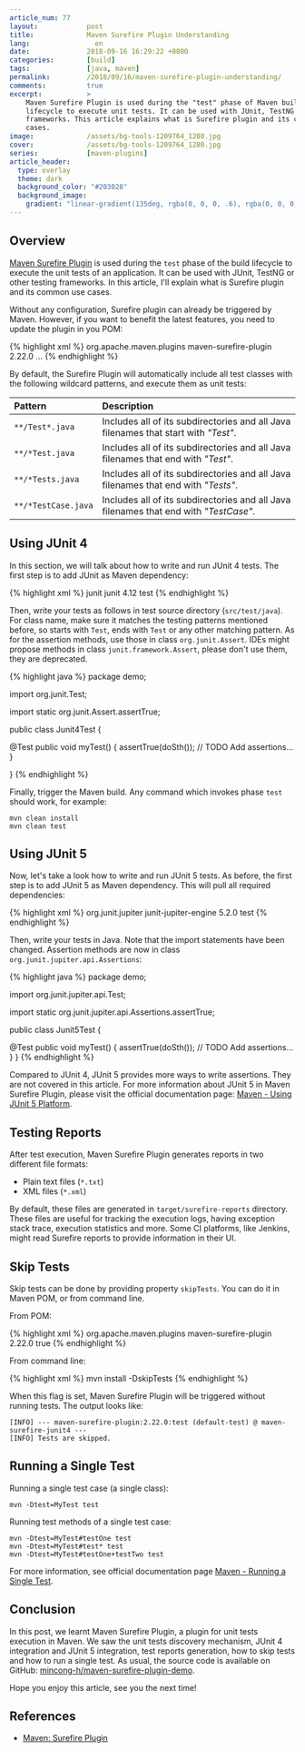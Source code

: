 ```yaml
---
article_num: 77
layout:            post
title:             Maven Surefire Plugin Understanding
lang:                en
date:              2018-09-16 16:29:22 +0800
categories:        [build]
tags:              [java, maven]
permalink:         /2018/09/16/maven-surefire-plugin-understanding/
comments:          true
excerpt:           >
    Maven Surefire Plugin is used during the "test" phase of Maven build
    lifecycle to execute unit tests. It can be used with JUnit, TestNG or other
    frameworks. This article explains what is Surefire plugin and its common use
    cases.
image:             /assets/bg-tools-1209764_1280.jpg
cover:             /assets/bg-tools-1209764_1280.jpg
series:            [maven-plugins]
article_header:
  type: overlay
  theme: dark
  background_color: "#203028"
  background_image:
    gradient: "linear-gradient(135deg, rgba(0, 0, 0, .6), rgba(0, 0, 0, .4))"
---
```


## Overview

[Maven Surefire Plugin][plugin] is used during the `test` phase of the build
lifecycle to execute the unit tests of an application. It can be used with
JUnit, TestNG or other testing frameworks. In this article, I'll explain what is
Surefire plugin and its common use cases.

Without any configuration, Surefire plugin can already be triggered by Maven.
However, if you want to benefit the latest features, you need to update the
plugin in you POM:

{% highlight xml %}
<pluginManagement>
  <plugins>
    <plugin>
      <groupId>org.apache.maven.plugins</groupId>
      <artifactId>maven-surefire-plugin</artifactId>
      <version>2.22.0</version>
    </plugin>
    ...
  </plugins>
</pluginManagement>
{% endhighlight %}

By default, the Surefire Plugin will automatically include all test classes
with the following wildcard patterns, and execute them as unit tests:

Pattern | Description
:------ | :---
`**/Test*.java` | Includes all of its subdirectories and all Java filenames that start with _"Test"_.
`**/*Test.java` | Includes all of its subdirectories and all Java filenames that end with _"Test"_.
`**/*Tests.java` | Includes all of its subdirectories and all Java filenames that end with _"Tests"_.
`**/*TestCase.java` | Includes all of its subdirectories and all Java filenames that end with _"TestCase"_.

## Using JUnit 4

In this section, we will talk about how to write and run JUnit 4 tests. The
first step is to add JUnit as Maven dependency:

{% highlight xml %}
<dependency>
  <groupId>junit</groupId>
  <artifactId>junit</artifactId>
  <version>4.12</version>
  <scope>test</scope>
</dependency>
{% endhighlight %}

Then, write your tests as follows in test source directory (`src/test/java`). For
class name, make sure it matches the testing patterns mentioned before, so
starts with `Test`, ends with `Test` or any other matching pattern. As for the
assertion methods, use those in class `org.junit.Assert`. IDEs might propose
methods in class `junit.framework.Assert`, please don't use them, they are
deprecated.

{% highlight java %}
package demo;

import org.junit.Test;

import static org.junit.Assert.assertTrue;

public class Junit4Test {

  @Test
  public void myTest() {
    assertTrue(doSth());
    // TODO Add assertions...
  }

}
{% endhighlight %}

Finally, trigger the Maven build. Any command which invokes phase `test` should
work, for example:

```
mvn clean install
mvn clean test
```

## Using JUnit 5

Now, let's take a look how to write and run JUnit 5 tests. As before, the
first step is to add JUnit 5 as Maven dependency. This will pull all required
dependencies:

{% highlight xml %}
<dependency>
  <groupId>org.junit.jupiter</groupId>
  <artifactId>junit-jupiter-engine</artifactId>
  <version>5.2.0</version>
  <scope>test</scope>
</dependency>
{% endhighlight %}

Then, write your tests in Java. Note that the import statements have been
changed. Assertion methods are now in class `org.junit.jupiter.api.Assertions`:

{% highlight java %}
package demo;

import org.junit.jupiter.api.Test;

import static org.junit.jupiter.api.Assertions.assertTrue;

public class Junit5Test {

  @Test
  public void myTest() {
    assertTrue(doSth());
    // TODO Add assertions...
  }
}
{% endhighlight %}

Compared to JUnit 4, JUnit 5 provides more ways to write assertions. They are
not covered in this article. For more information about JUnit 5 in Maven
Surefire Plugin, please visit the official documentation page: [Maven - Using
JUnit 5 Platform][mvn-junit5].

## Testing Reports

After test execution, Maven Surefire Plugin generates reports in two different
file formats:

- Plain text files (`*.txt`)
- XML files (`*.xml`)

By default, these files are generated in `target/surefire-reports` directory.
These files are useful for tracking the execution logs, having exception stack
trace, execution statistics and more. Some CI platforms, like Jenkins, might read
Surefire reports to provide information in their UI.

## Skip Tests

Skip tests can be done by providing property `skipTests`. You can do it in
Maven POM, or from command line.

From POM:

{% highlight xml %}
<plugin>
  <groupId>org.apache.maven.plugins</groupId>
  <artifactId>maven-surefire-plugin</artifactId>
  <version>2.22.0</version>
  <configuration>
    <skipTests>true</skipTests>
  </configuration>
</plugin>
{% endhighlight %}

From command line:

{% highlight xml %}
mvn install -DskipTests
{% endhighlight %}

When this flag is set, Maven Surefire Plugin will be triggered without running
tests. The output looks like:

```
[INFO] --- maven-surefire-plugin:2.22.0:test (default-test) @ maven-surefire-junit4 ---
[INFO] Tests are skipped.
```

## Running a Single Test

Running a single test case (a single class):

```
mvn -Dtest=MyTest test
```

Running test methods of a single test case:

```
mvn -Dtest=MyTest#testOne test
mvn -Dtest=MyTest#test* test
mvn -Dtest=MyTest#testOne+testTwo test
```

For more information, see official documentation page [Maven - Running a Single
Test][mvn-single].

## Conclusion

In this post, we learnt Maven Surefire Plugin, a plugin for unit tests execution
in Maven. We saw the unit tests discovery mechanism, JUnit 4 integration and
JUnit 5 integration, test reports generation, how to skip tests and how to run a
single test. As usual, the source code is available on GitHub:
[mincong-h/maven-surefire-plugin-demo][github].

Hope you enjoy this article, see you the next time!

## References

- [Maven: Surefire Plugin][plugin]

[github]: https://github.com/mincong-h/maven-surefire-plugin-demo
[mvn-single]: https://maven.apache.org/surefire/maven-surefire-plugin/examples/single-test.html
[mvn-junit5]: https://maven.apache.org/surefire/maven-surefire-plugin/examples/junit-platform.html
[plugin]: https://maven.apache.org/surefire/maven-surefire-plugin/
